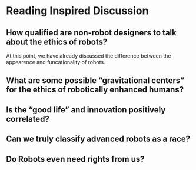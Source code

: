 # Reading Inspired Discussion

## How qualified are non-robot designers to talk about the ethics of robots?
At this point, we have already discussed the difference between the appearence and funcationality of robots. 

## What are some possible “gravitational centers” for the ethics of robotically enhanced humans?

## Is the “good life” and innovation positively correlated?

## Can we truly classify advanced robots as a race?

## Do Robots even need rights from us?

